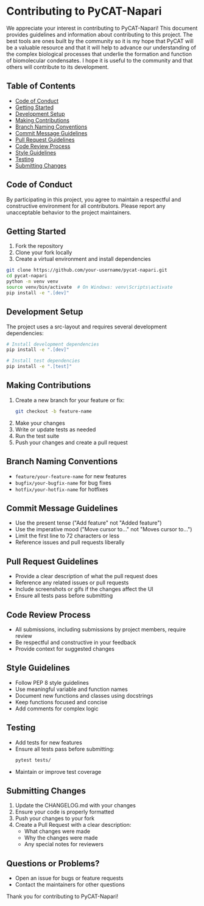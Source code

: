 # Contributing to PyCAT-Napari

We appreciate your interest in contributing to PyCAT-Napari! This document provides guidelines and information about contributing to this project. The best tools are ones built by the community so it is my hope that PyCAT will be a valuable resource and that it will help to advance our understanding of the complex biological processes that underlie the formation and function of biomolecular condensates. I hope it is useful to the community and that others will contribute to its development.

## Table of Contents
- [Code of Conduct](#code-of-conduct)
- [Getting Started](#getting-started)
- [Development Setup](#development-setup)
- [Making Contributions](#making-contributions)
- [Branch Naming Conventions](#branch-naming-conventions)
- [Commit Message Guidelines](#commit-message-guidelines)
- [Pull Request Guidelines](#pull-request-guidelines)
- [Code Review Process](#code-review-process)
- [Style Guidelines](#style-guidelines)
- [Testing](#testing)
- [Submitting Changes](#submitting-changes)

## Code of Conduct
By participating in this project, you agree to maintain a respectful and constructive environment for all contributors. Please report any unacceptable behavior to the project maintainers.

## Getting Started
1. Fork the repository
2. Clone your fork locally
3. Create a virtual environment and install dependencies

```bash
git clone https://github.com/your-username/pycat-napari.git
cd pycat-napari
python -m venv venv
source venv/bin/activate  # On Windows: venv\Scripts\activate
pip install -e ".[dev]"
```

## Development Setup
The project uses a src-layout and requires several development dependencies:

```bash
# Install development dependencies
pip install -e ".[dev]"

# Install test dependencies
pip install -e ".[test]"
```

## Making Contributions
1. Create a new branch for your feature or fix:
   ```bash
   git checkout -b feature-name
   ```
2. Make your changes
3. Write or update tests as needed
4. Run the test suite
5. Push your changes and create a pull request

## Branch Naming Conventions
- `feature/your-feature-name` for new features
- `bugfix/your-bugfix-name` for bug fixes
- `hotfix/your-hotfix-name` for hotfixes

## Commit Message Guidelines
- Use the present tense ("Add feature" not "Added feature")
- Use the imperative mood ("Move cursor to..." not "Moves cursor to...")
- Limit the first line to 72 characters or less
- Reference issues and pull requests liberally

## Pull Request Guidelines
- Provide a clear description of what the pull request does
- Reference any related issues or pull requests
- Include screenshots or gifs if the changes affect the UI
- Ensure all tests pass before submitting

## Code Review Process
- All submissions, including submissions by project members, require review
- Be respectful and constructive in your feedback
- Provide context for suggested changes

## Style Guidelines
- Follow PEP 8 style guidelines
- Use meaningful variable and function names
- Document new functions and classes using docstrings
- Keep functions focused and concise
- Add comments for complex logic

## Testing
- Add tests for new features
- Ensure all tests pass before submitting:
  ```bash
  pytest tests/
  ```
- Maintain or improve test coverage

## Submitting Changes
1. Update the CHANGELOG.md with your changes
2. Ensure your code is properly formatted
3. Push your changes to your fork
4. Create a Pull Request with a clear description:
   - What changes were made
   - Why the changes were made
   - Any special notes for reviewers

## Questions or Problems?
- Open an issue for bugs or feature requests
- Contact the maintainers for other questions

Thank you for contributing to PyCAT-Napari!